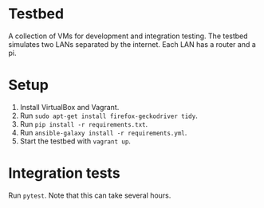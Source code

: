 Testbed
=======

A collection of VMs for development and integration testing. The
testbed simulates two LANs separated by the internet. Each LAN has a
router and a pi.

Setup
=====

1. Install VirtualBox and Vagrant.
2. Run `sudo apt-get install firefox-geckodriver tidy`.
3. Run `pip install -r requirements.txt`.
4. Run `ansible-galaxy install -r requirements.yml`.
5. Start the testbed with `vagrant up`.

Integration tests
=================

Run `pytest`. Note that this can take several hours.
